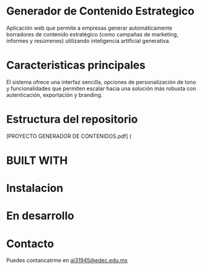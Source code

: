 # Generador de Contenido Estrategico
Aplicación web que permite a empresas generar automáticamente borradores de contenido estratégico (como campañas de marketing, informes y resúmenes) utilizando inteligencia artificial generativa. 
# Caracteristicas principales
El sistema ofrece una interfaz sencilla, opciones de personalización de tono y funcionalidades que permiten escalar hacia una solución más robusta con autenticación, exportación y branding.
## # 
# Estructura del repositorio
[PROYECTO GENERADOR DE CONTENIDOS.pdf] (

# BUILT WITH
## #
# Instalacion
## #
# En desarrollo
## #
# Contacto
Puedes contancatrme en al31945@edec.edu.mx
